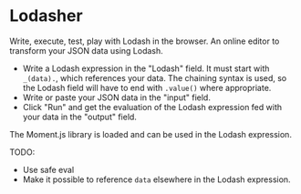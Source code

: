 # Lodasher

Write, execute, test, play with Lodash in the browser. An online editor to transform your JSON data using Lodash.

* Write a Lodash expression in the "Lodash" field. It must start with `_(data).`, which references your data. The chaining syntax is used, so the Lodash field will have to end with `.value()` where appropriate.
* Write or paste your JSON data in the "input" field.
* Click "Run" and get the evaluation of the Lodash expression fed with your data in the "output" field.

The Moment.js library is loaded and can be used in the Lodash expression.

TODO:

* Use safe eval
* Make it possible to reference `data` elsewhere in the Lodash expression.